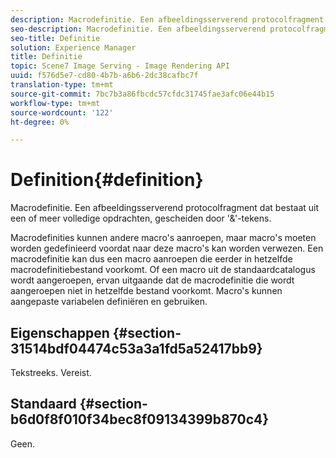 ```yaml
---
description: Macrodefinitie. Een afbeeldingsserverend protocolfragment dat bestaat uit een of meer volledige opdrachten, gescheiden door '&'-tekens.
seo-description: Macrodefinitie. Een afbeeldingsserverend protocolfragment dat bestaat uit een of meer volledige opdrachten, gescheiden door '&'-tekens.
seo-title: Definitie
solution: Experience Manager
title: Definitie
topic: Scene7 Image Serving - Image Rendering API
uuid: f576d5e7-cd80-4b7b-a6b6-2dc38cafbc7f
translation-type: tm+mt
source-git-commit: 7bc7b3a86fbcdc57cfdc31745fae3afc06e44b15
workflow-type: tm+mt
source-wordcount: '122'
ht-degree: 0%

---
```



# Definition{#definition}

Macrodefinitie. Een afbeeldingsserverend protocolfragment dat bestaat uit een of meer volledige opdrachten, gescheiden door &#39;&amp;&#39;-tekens.

Macrodefinities kunnen andere macro&#39;s aanroepen, maar macro&#39;s moeten worden gedefinieerd voordat naar deze macro&#39;s kan worden verwezen. Een macrodefinitie kan dus een macro aanroepen die eerder in hetzelfde macrodefinitiebestand voorkomt. Of een macro uit de standaardcatalogus wordt aangeroepen, ervan uitgaande dat de macrodefinitie die wordt aangeroepen niet in hetzelfde bestand voorkomt. Macro&#39;s kunnen aangepaste variabelen definiëren en gebruiken.

## Eigenschappen {#section-31514bdf04474c53a3a1fd5a52417bb9}

Tekstreeks. Vereist.

## Standaard {#section-b6d0f8f010f34bec8f09134399b870c4}

Geen.

